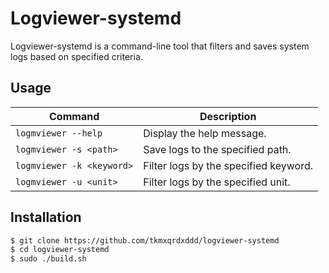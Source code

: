 # Logviewer-systemd

Logviewer-systemd is a command-line tool that filters and saves system logs based on specified criteria.

## Usage


| Command | Description |
| --- | --- |
| `logmviewer --help` | Display the help message. |
| `logmviewer -s <path>` | Save logs to the specified path. |
| `logmviewer -k <keyword>` | Filter logs by the specified keyword. |
| `logmviewer -u <unit>` | Filter logs by the specified unit. |

## Installation 
```bash
$ git clone https://github.com/tkmxqrdxddd/logviewer-systemd
$ cd logviewer-systemd
$ sudo ./build.sh

